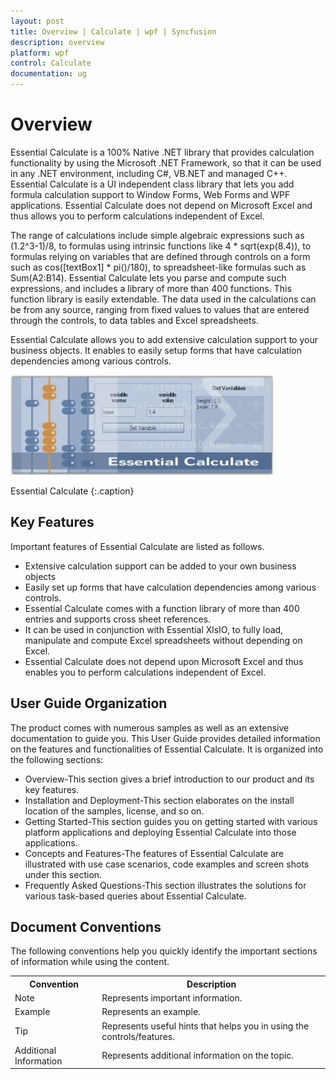 ```yaml
---
layout: post
title: Overview | Calculate | wpf | Syncfusion
description: overview
platform: wpf
control: Calculate
documentation: ug
---
```


# Overview

Essential Calculate is a 100% Native .NET library that provides calculation functionality by using the Microsoft .NET Framework, so that it can be used in any .NET environment, including C#, VB.NET and managed C++. Essential Calculate is a UI independent class library that lets you add formula calculation support to Window Forms, Web Forms and WPF applications. Essential Calculate does not depend on Microsoft Excel and thus allows you to perform calculations independent of Excel. 

The range of calculations include simple algebraic expressions such as (1.2^3-1)/8, to formulas using intrinsic functions like 4 * sqrt(exp(8.4)), to formulas relying on variables that are defined through controls on a form such as cos([textBox1] * pi()/180), to spreadsheet-like formulas such as Sum(A2:B14). Essential Calculate lets you parse and compute such expressions, and includes a library of more than 400 functions. This function library is easily extendable. The data used in the calculations can be from any source, ranging from fixed values to values that are entered through the controls, to data tables and Excel spreadsheets.

Essential Calculate allows you to add extensive calculation support to your business objects. It enables to easily setup forms that have calculation dependencies among various controls.

![](Overview_images/Overview_img1.jpeg)

Essential Calculate
{:.caption}

## Key Features

Important features of Essential Calculate are listed as follows.

* Extensive calculation support can be added to your own business objects 
* Easily set up forms that have calculation dependencies among various controls.
* Essential Calculate comes with a function library of more than 400 entries and supports cross sheet references.
* It can be used in conjunction with Essential XlsIO, to fully load, manipulate and compute Excel spreadsheets without depending on Excel.
* Essential Calculate does not depend upon Microsoft Excel and thus enables you to perform calculations independent of Excel.

## User Guide Organization

The product comes with numerous samples as well as an extensive documentation to guide you. This User Guide provides detailed information on the features and functionalities of Essential Calculate. It is organized into the following sections:

* Overview-This section gives a brief introduction to our product and its key features.
* Installation and Deployment-This section elaborates on the install location of the samples, license, and so on.
* Getting Started-This section guides you on getting started with various platform applications and deploying Essential Calculate into those applications.
* Concepts and Features-The features of Essential Calculate are illustrated with use case scenarios, code examples and screen shots under this section.
* Frequently Asked Questions-This section illustrates the solutions for various task-based queries about Essential Calculate.



## Document Conventions

The following conventions help you quickly identify the important sections of information while using the content.


<table>
<tr>
<th>
Convention</th><th>
Description</th></tr>
<tr>
<td>
Note</td><td>
Represents important information.</td></tr>
<tr>
<td>
Example</td><td>
Represents an example.</td></tr>
<tr>
<td>
Tip</td><td>
Represents useful hints that helps you in using the controls/features.</td></tr>
<tr>
<td>
Additional Information</td><td>
Represents additional information on the topic.</td></tr>
</table>


